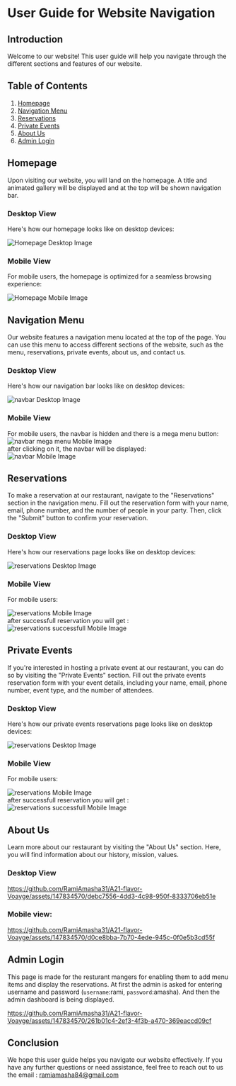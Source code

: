 # User Guide for Website Navigation

## Introduction
Welcome to our website! This user guide will help you navigate through the different sections and features of our website.

## Table of Contents
1. [Homepage](#homepage)
2. [Navigation Menu](#navigation-menu)
3. [Reservations](#reservations)
4. [Private Events](#private-events)
5. [About Us](#about-us)
6. [Admin Login](#admin-login)

## Homepage
Upon visiting our website, you will land on the homepage. A title and animated gallery will be displayed and at the top will be shown navigation bar.
### Desktop View
Here's how our homepage looks like on desktop devices:

![Homepage Desktop Image](../images/home-page-desktop.png)

### Mobile View
For mobile users, the homepage is optimized for a seamless browsing experience:

![Homepage Mobile Image](../images/home-page-mobile.png)

## Navigation Menu
Our website features a navigation menu located at the top of the page. You can use this menu to access different sections of the website, such as the menu, reservations, private events, about us, and contact us.
### Desktop View
Here's how our navigation bar looks like on desktop devices:

![navbar Desktop Image](../images/navbar-desktop.png)

### Mobile View
For mobile users, the navbar is hidden and there is a mega menu button:
![navbar mega menu Mobile Image](../images/navbar1-mobile.png) <br>
after clicking on it, the navbar will be displayed:<br>
![navbar Mobile Image](../images/navbar2-mobile.png)



## Reservations
To make a reservation at our restaurant, navigate to the "Reservations" section in the navigation menu. Fill out the reservation form with your name, email, phone number, and the number of people in your party. Then, click the "Submit" button to confirm your reservation.

### Desktop View
Here's how our reservations page looks like on desktop devices:

![reservations Desktop Image](../images/res-desktop.png)

### Mobile View
For mobile users:

![reservations Mobile Image](../images/res-mobile.png)<br>
after successfull reservation you will get : <br>
![reservations successfull Mobile Image](../images/res-success.png)
## Private Events
If you're interested in hosting a private event at our restaurant, you can do so by visiting the "Private Events" section. Fill out the private events reservation form with your event details, including your name, email, phone number, event type, and the number of attendees.
### Desktop View
Here's how our private events reservations page looks like on desktop devices:

![reservations Desktop Image](../images/pevents-desktop.png)

### Mobile View
For mobile users:

![reservations Mobile Image](../images/pevents-mobile.png)<br>
after successfull reservation you will get : <br>
![reservations successfull Mobile Image](../images/pevents-success.png)

## About Us
Learn more about our restaurant by visiting the "About Us" section. Here, you will find information about our history, mission, values.
### Desktop View


https://github.com/RamiAmasha31/A21-flavor-Voayge/assets/147834570/debc7556-4dd3-4c98-950f-8333706eb51e

### Mobile view:


https://github.com/RamiAmasha31/A21-flavor-Voayge/assets/147834570/d0ce8bba-7b70-4ede-945c-0f0e5b3cd55f


## Admin Login
This page is made for the resturant mangers for enabling them to add menu items and display the reservations.
At first the admin is asked for entering username and password (`username`:rami, `password`:amasha). And then the admin dashboard is being displayed.


https://github.com/RamiAmasha31/A21-flavor-Voayge/assets/147834570/261b01c4-2ef3-4f3b-a470-369eaccd09cf


## Conclusion
We hope this user guide helps you navigate our website effectively. If you have any further questions or need assistance, feel free to reach out to us the email : ramiamasha84@gmail.com
